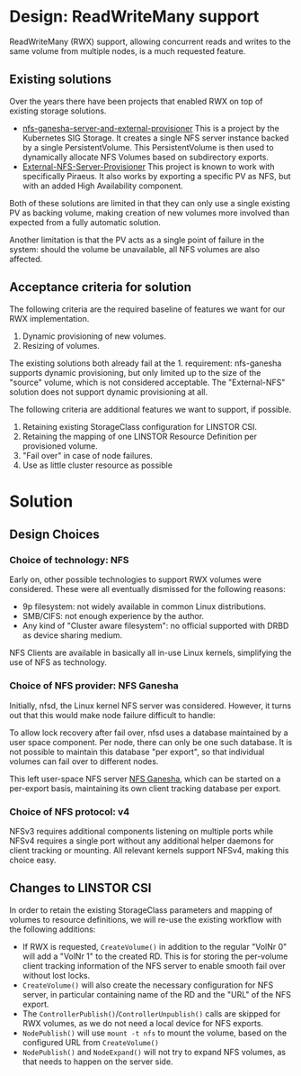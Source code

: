 # Design: ReadWriteMany support

ReadWriteMany (RWX) support, allowing concurrent reads and writes to the same volume from multiple nodes, is a much
requested feature.

## Existing solutions

Over the years there have been projects that enabled RWX on top of existing storage solutions.

* [nfs-ganesha-server-and-external-provisioner](https://github.com/kubernetes-sigs/nfs-ganesha-server-and-external-provisioner/)
  This is a project by the Kubernetes SIG Storage. It creates a single NFS server instance backed by a single
  PersistentVolume. This PersistentVolume is then used to dynamically allocate NFS Volumes based on subdirectory
  exports.
* [External-NFS-Server-Provisioner](https://github.com/PHOENIX-MEDIA/External-NFS-Server-Provisioner)
  This project is known to work with specifically Piraeus. It also works by exporting a specific PV as NFS, but with an
  added High Availability component.

Both of these solutions are limited in that they can only use a single existing PV as backing volume, making creation
of new volumes more involved than expected from a fully automatic solution.

Another limitation is that the PV acts as a single point of failure in the system: should the volume be unavailable, all
NFS volumes are also affected.

## Acceptance criteria for solution

The following criteria are the required baseline of features we want for our RWX implementation.

1. Dynamic provisioning of new volumes.
2. Resizing of volumes.

The existing solutions both already fail at the 1. requirement: nfs-ganesha supports dynamic provisioning, but only
limited up to the size of the "source" volume, which is not considered acceptable. The "External-NFS" solution does
not support dynamic provisioning at all.

The following criteria are additional features we want to support, if possible.

1. Retaining existing StorageClass configuration for LINSTOR CSI.
2. Retaining the mapping of one LINSTOR Resource Definition per provisioned volume.
3. "Fail over" in case of node failures.
4. Use as little cluster resource as possible

# Solution

## Design Choices

### Choice of technology: NFS

Early on, other possible technologies to support RWX volumes were considered. These were all eventually dismissed for
the following reasons:

* 9p filesystem: not widely available in common Linux distributions.
* SMB/CIFS: not enough experience by the author.
* Any kind of "Cluster aware filesystem": no official supported with DRBD as device sharing medium.

NFS Clients are available in basically all in-use Linux kernels, simplifying the use of NFS as technology.


### Choice of NFS provider: NFS Ganesha

Initially, nfsd, the Linux kernel NFS server was considered. However, it turns out that this would make node failure
difficult to handle:

To allow lock recovery after fail over, nfsd uses a database maintained by a user space component. Per node, there can
only be one such database. It is not possible to maintain this database "per export", so that individual volumes can
fail over to different nodes.

This left user-space NFS server [NFS Ganesha](https://nfs-ganesha.org/), which can be started on a per-export basis,
maintaining its own client tracking database per export.

### Choice of NFS protocol: v4

NFSv3 requires additional components listening on multiple ports  while NFSv4 requires a single port without any
additional helper daemons for client tracking or mounting. All relevant kernels support NFSv4, making this choice easy.

## Changes to LINSTOR CSI

In order to retain the existing StorageClass parameters and mapping of volumes to resource definitions, we will re-use
the existing workflow with the following additions:

* If RWX is requested, `CreateVolume()` in addition to the regular "VolNr 0" will add a "VolNr 1" to the created RD.
  This is for storing the per-volume client tracking information of the NFS server to enable smooth fail over without
  lost locks.
* `CreateVolume()` will also create the necessary configuration for NFS server, in particular containing name of the RD
  and the "URL" of the NFS export.
* The `ControllerPublish()`/`ControllerUnpublish()` calls are skipped for RWX volumes, as we do not need a local device
  for NFS exports.
* `NodePublish()` will use `mount -t nfs` to mount the volume, based on the configured URL from `CreateVolume()`
* `NodePublish()` and `NodeExpand()` will not try to expand NFS volumes, as that needs to happen on the server side.
